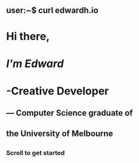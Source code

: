 ## user:~$ curl edwardh.io


#  Hi there,
#  *I'm Edward*
#  -Creative Developer
##     — Computer Science graduate of
##        the University of Melbourne
##
###     Scroll to get started


